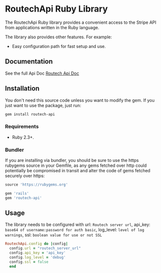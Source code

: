 # RoutechApi Ruby Library

The RoutechApi Ruby library provides a convenient access to the Stripe API from
applications written in the Ruby language.

The library also provides other features. For example:

- Easy configuration path for fast setup and use.

## Documentation

See the full Api Doc [Routech Api Doc](https://routech.stoplight.io/docs/routech/YXBpOjExNjk4MzI5-routech-manual-de-api)


## Installation

You don't need this source code unless you want to modify the gem. If you just
want to use the package, just run:

```sh
gem install routech-api
```

### Requirements

- Ruby 2.3+.

### Bundler

If you are installing via bundler, you should be sure to use the https rubygems
source in your Gemfile, as any gems fetched over http could potentially be
compromised in transit and alter the code of gems fetched securely over https:

```ruby
source 'https://rubygems.org'

gem 'rails'
gem 'routech-api'
```

## Usage

The library needs to be configured with url: `Routech server url`, api_key: `base64 of username:password for auth basic`, log_level: `level of log warnings`, ssl: `boolean value for use or not SSL`

```ruby
RoutechApi.config do |config|
  config.url = "routech_server_url"
  config.api_key = 'api_key'
  config.log_level = 'debug'
  config.ssl = false
  end
```